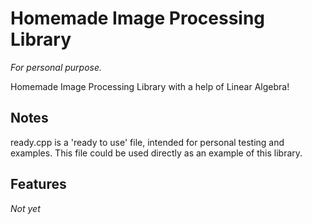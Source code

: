 # Homemade Image Processing Library

*For personal purpose.*

Homemade Image Processing Library with a help of Linear Algebra!

Notes
---
ready.cpp is a 'ready to use' file, intended for personal testing and examples. This file could be used directly as an example of this library.

Features
---
*Not yet*